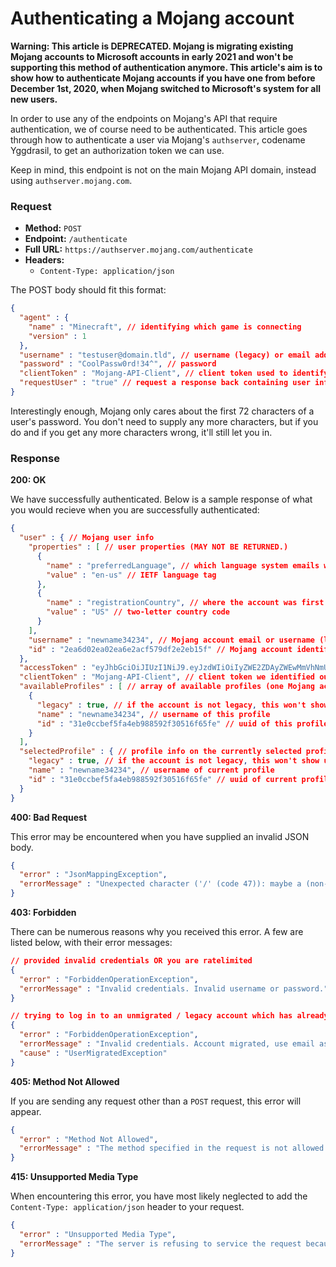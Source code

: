 # Authenticating a Mojang account
**Warning: This article is DEPRECATED. Mojang is migrating existing Mojang accounts to Microsoft accounts in early 2021 and won't be supporting this method of authentication anymore. This article's aim is to show how to authenticate Mojang accounts if you have one from before December 1st, 2020, when Mojang switched to Microsoft's system for all new users.**

In order to use any of the endpoints on Mojang's API that require authentication, we of course need to be authenticated. This article goes through how to authenticate a user via Mojang's `authserver`, codename Yggdrasil, to get an authorization token we can use.

Keep in mind, this endpoint is not on the main Mojang API domain, instead using `authserver.mojang.com`.

### Request
- **Method:** `POST`
- **Endpoint:** `/authenticate`
- **Full URL:** `https://authserver.mojang.com/authenticate`
- **Headers:**
    - `Content-Type: application/json`

The POST body should fit this format:

```json
{
  "agent" : {
    "name" : "Minecraft", // identifying which game is connecting
    "version" : 1
  },
  "username" : "testuser@domain.tld", // username (legacy) or email address
  "password" : "CoolPassw0rd!34^", // password
  "clientToken" : "Mojang-API-Client", // client token used to identify yourself (OPTIONAL)
  "requestUser" : "true" // request a response back containing user information
}
```

Interestingly enough, Mojang only cares about the first 72 characters of a user's password. You don't need to supply any more characters, but if you do and if you get any more characters wrong, it'll still let you in.

### Response
**200: OK**

We have successfully authenticated. Below is a sample response of what you would recieve when you are successfully authenticated:

```json
{
  "user" : { // Mojang user info
    "properties" : [ // user properties (MAY NOT BE RETURNED.)
      {
        "name" : "preferredLanguage", // which language system emails will be sent in
        "value" : "en-us" // IETF language tag
      },
      {
        "name" : "registrationCountry", // where the account was first registered
        "value" : "US" // two-letter country code
      }
    ],
    "username" : "newname34234", // Mojang account email or username (legacy)
    "id" : "2ea6d02ea02ea6e2acf579df2e2eb15f" // Mojang account identifier (userId value)
  },
  "accessToken" : "eyJhbGciOiJIUzI1NiJ9.eyJzdWIiOiIyZWE2ZDAyZWEwMmVhNmUyYWNmNTc5ZGYyZTJlYjE1ZiIsInlnZ3QiOiIyZWUzMmRiYjJlMzM0ODJlMmVkMWVhMmQ2MzYyMjlhOCIsInNwciI6IjMxZTBjY2JlZjVmYTRlYjk4ODU5MmYzMDUxNmY2NWZlIiwiaXNzIjoiWWdnZHJhc2lsLUF1dGgiLCJleHAiOjE2MDcwNjIyMjUsImlhdCI6MTYwNjg4OTQyNX0.GLSOzNO5zbb0aU0emCHfMmEke1kGzfRsk7mwrrBrhbs", // Bearer token
  "clientToken" : "Mojang-API-Client", // client token we identified ourselves with
  "availableProfiles" : [ // array of available profiles (one Mojang account can have multiple Minecraft profiles on it)
    {
      "legacy" : true, // if the account is not legacy, this won't show up
      "name" : "newname34234", // username of this profile
      "id" : "31e0ccbef5fa4eb988592f30516f65fe" // uuid of this profile
    }
  ],
  "selectedProfile" : { // profile info on the currently selected profile
    "legacy" : true, // if the account is not legacy, this won't show up
    "name" : "newname34234", // username of current profile
    "id" : "31e0ccbef5fa4eb988592f30516f65fe" // uuid of current profile
  }
}
```

**400: Bad Request**

This error may be encountered when you have supplied an invalid JSON body.

```json
{
  "error" : "JsonMappingException",
  "errorMessage" : "Unexpected character ('/' (code 47)): maybe a (non-standard) comment? (not recognized as one since Feature 'ALLOW_COMMENTS' not enabled for parser)\n at [Source: (org.eclipse.jetty.server.HttpInputOverHTTP); line: 3, column: 14] (through reference chain: com.mojang.yggdrasil.auth.dataaccess.memcached.throttling.captcha.CaptchaCredentials[\"agent\"])"
}
```

**403: Forbidden**

There can be numerous reasons why you received this error. A few are listed below, with their error messages:

```json
// provided invalid credentials OR you are ratelimited
{
  "error" : "ForbiddenOperationException",
  "errorMessage" : "Invalid credentials. Invalid username or password."
}

// trying to log in to an unmigrated / legacy account which has already been migrated
{
  "error" : "ForbiddenOperationException",
  "errorMessage" : "Invalid credentials. Account migrated, use email as username.",
  "cause" : "UserMigratedException"
}
```

**405: Method Not Allowed**

If you are sending any request other than a `POST` request, this error will appear.

```json
{
  "error" : "Method Not Allowed",
  "errorMessage" : "The method specified in the request is not allowed for the resource identified by the request URI"
}
```

**415: Unsupported Media Type**

When encountering this error, you have most likely neglected to add the `Content-Type: application/json` header to your request.

```json
{
  "error" : "Unsupported Media Type",
  "errorMessage" : "The server is refusing to service the request because the entity of the request is in a format not supported by the requested resource for the requested method"
}
```

